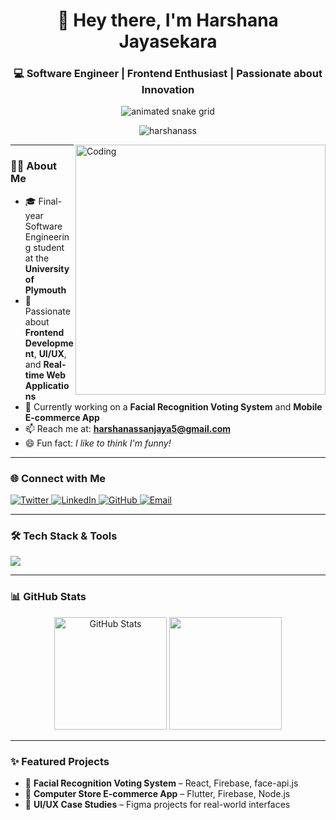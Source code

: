 <h1 align="center">👋 Hey there, I'm Harshana Jayasekara</h1>
<h3 align="center">💻 Software Engineer | Frontend Enthusiast | Passionate about Innovation</h3>

<p align="center">
  <img src="https://raw.githubusercontent.com/tobiasmeyhoefer/tobiasmeyhoefer/output/github-snake.svg" alt="animated snake grid" />
</p>

<p align="center">
  <img src="https://komarev.com/ghpvc/?username=harshanass&label=Profile%20Views&color=0e75b6&style=flat" alt="harshanass" />
</p>

<img align="right" src="https://cdn.dribbble.com/users/1162077/screenshots/3848914/programmer.gif" alt="Coding" width="400"/>

---

### 🧑‍💻 About Me

- 🎓 Final-year Software Engineering student at the **University of Plymouth**
- 🧠 Passionate about **Frontend Development**, **UI/UX**, and **Real-time Web Applications**
- 🚀 Currently working on a **Facial Recognition Voting System** and **Mobile E-commerce App**
- 📫 Reach me at: **harshanassanjaya5@gmail.com**
- 😄 Fun fact: *I like to think I'm funny!*

---

### 🌐 Connect with Me

<p align="left">
  <a href="https://twitter.com/harshana_san" target="_blank">
    <img src="https://img.shields.io/badge/Twitter-%231DA1F2.svg?&style=for-the-badge&logo=twitter&logoColor=white" alt="Twitter"/>
  </a>
  <a href="https://www.linkedin.com/in/harshana-jayasekara/" target="_blank">
    <img src="https://img.shields.io/badge/LinkedIn-%230A66C2.svg?&style=for-the-badge&logo=linkedin&logoColor=white" alt="LinkedIn"/>
  </a>
  <a href="https://github.com/HarshanaJayasekara" target="_blank">
    <img src="https://img.shields.io/badge/GitHub-%23121011.svg?&style=for-the-badge&logo=github&logoColor=white" alt="GitHub"/>
  </a>
  <a href="mailto:harshanassanjaya5@gmail.com" target="_blank">
    <img src="https://img.shields.io/badge/Email-D14836?style=for-the-badge&logo=gmail&logoColor=white" alt="Email"/>
  </a>
</p>

---

### 🛠️ Tech Stack & Tools

<p align="left">
  <img src="https://skillicons.dev/icons?i=react,nextjs,js,ts,html,css,tailwind,bootstrap,nodejs,firebase,figma,docker,flutter,java,python,mysql,postgres,git,vscode" />
</p>

---

### 📊 GitHub Stats

<p align="center">
  <img src="https://github-readme-stats.vercel.app/api?username=HarshanaJayasekara&show_icons=true&theme=radical" alt="GitHub Stats" height="180" />
  <img src="https://github-readme-streak-stats.herokuapp.com/?user=HarshanaJayasekara&theme=radical" height="180" />
</p>

---

### ✨ Featured Projects

- 🔐 **Facial Recognition Voting System** – React, Firebase, face-api.js
- 🛒 **Computer Store E-commerce App** – Flutter, Firebase, Node.js
- 🎨 **UI/UX Case Studies** – Figma projects for real-world interfaces



